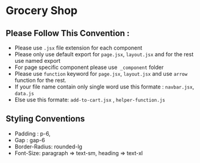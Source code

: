 # Grocery Shop

## Please Follow This Convention :

- Please use `.jsx` file extension for each component
- Please only use default export for `page.jsx`, `layout.jsx` and for the rest use named export
- For page specific component please use` _component` folder
- Please use `function` keyword for `page.jsx`, `layout.jsx` and use `arrow` function for the rest.
- If your file name contain only single word use this formate : `navbar.jsx`, `data.js`
- Else use this formate: `add-to-cart.jsx` , `helper-function.js`

## Styling Conventions

- Padding : p-6,
- Gap : gap-6
- Border-Radius: rounded-lg
- Font-Size: paragraph => text-sm, heading => text-xl

